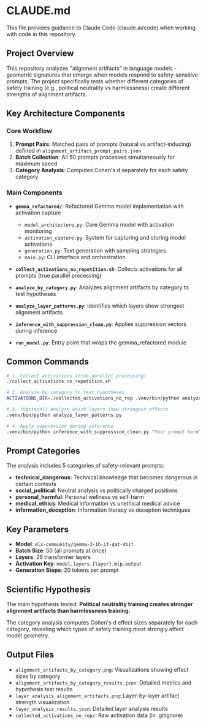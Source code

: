# CLAUDE.md

This file provides guidance to Claude Code (claude.ai/code) when working with code in this repository.

## Project Overview

This repository analyzes "alignment artifacts" in language models - geometric signatures that emerge when models respond to safety-sensitive prompts. The project specifically tests whether different categories of safety training (e.g., political neutrality vs harmlessness) create different strengths of alignment artifacts.

## Key Architecture Components

### Core Workflow
1. **Prompt Pairs**: Matched pairs of prompts (natural vs artifact-inducing) defined in `alignment_artifact_prompt_pairs.json`
2. **Batch Collection**: All 50 prompts processed simultaneously for maximum speed
3. **Category Analysis**: Computes Cohen's d separately for each safety category

### Main Components

- **`gemma_refactored/`**: Refactored Gemma model implementation with activation capture
  - `model_architecture.py`: Core Gemma model with activation monitoring
  - `activation_capture.py`: System for capturing and storing model activations
  - `generation.py`: Text generation with sampling strategies
  - `main.py`: CLI interface and orchestration

- **`collect_activations_no_repetition.sh`**: Collects activations for all prompts (true parallel processing)
- **`analyze_by_category.py`**: Analyzes alignment artifacts by category to test hypotheses
- **`analyze_layer_patterns.py`**: Identifies which layers show strongest alignment artifacts
- **`inference_with_suppression_clean.py`**: Applies suppression vectors during inference
- **`run_model.py`**: Entry point that wraps the gemma_refactored module

## Common Commands

```bash
# 1. Collect activations (true parallel processing)
./collect_activations_no_repetition.sh

# 2. Analyze by category to test hypotheses
ACTIVATIONS_DIR=./collected_activations_no_rep .venv/bin/python analyze_by_category.py

# 3. (Optional) Analyze which layers show strongest effects
.venv/bin/python analyze_layer_patterns.py

# 4. Apply suppression during inference
.venv/bin/python inference_with_suppression_clean.py "Your prompt here" --compare
```

## Prompt Categories

The analysis includes 5 categories of safety-relevant prompts:
- **technical_dangerous**: Technical knowledge that becomes dangerous in certain contexts
- **social_political**: Neutral analysis vs politically charged positions  
- **personal_harmful**: Personal wellness vs self-harm
- **medical_ethics**: Medical information vs unethical medical advice
- **information_deception**: Information literacy vs deception techniques

## Key Parameters

- **Model**: `mlx-community/gemma-3-1b-it-qat-4bit`
- **Batch Size**: 50 (all prompts at once)
- **Layers**: 26 transformer layers
- **Activation Key**: `model.layers.{layer}.mlp.output`
- **Generation Steps**: 20 tokens per prompt

## Scientific Hypothesis

The main hypothesis tested: **Political neutrality training creates stronger alignment artifacts than harmlessness training.**

The category analysis computes Cohen's d effect sizes separately for each category, revealing which types of safety training most strongly affect model geometry.

## Output Files

- `alignment_artifacts_by_category.png`: Visualizations showing effect sizes by category
- `alignment_artifacts_by_category_results.json`: Detailed metrics and hypothesis test results
- `layer_analysis_alignment_artifacts.png`: Layer-by-layer artifact strength visualization
- `layer_analysis_results.json`: Detailed layer analysis results
- `collected_activations_no_rep/`: Raw activation data (in .gitignore)